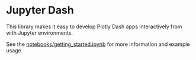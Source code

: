 # Jupyter Dash
This library makes it easy to develop Plotly Dash apps interactively from with Jupyter environments.

See the [notebooks/getting_started.ipynb](https://github.com/plotly/jupyter-dash/blob/master/notebooks/getting_started.ipynb) for more information and example usage.
